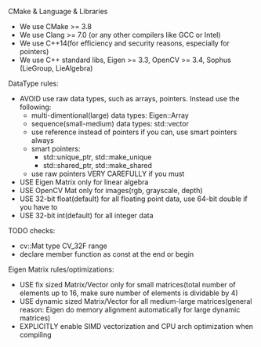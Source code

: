 CMake & Language & Libraries
* We use CMake >= 3.8
* We use Clang >= 7.0 (or any other compilers like GCC or Intel)
* We use C++14(for efficiency and security reasons, especially for pointers)
* We use C++ standard libs, Eigen >= 3.3, OpenCV >= 3.4, Sophus (LieGroup, LieAlgebra)


DataType rules:
* AVOID use raw data types, such as arrays, pointers. Instead use the following:
    * multi-dimentional(large) data types: Eigen::Array
    * sequence(small-medium) data types: std::vector
    * use reference instead of pointers if you can, use smart pointers always 
    * smart pointers: 
        * std::unique_ptr, std::make_unique
        * std::shared_ptr, std::make_shared
    * use raw pointers VERY CAREFULLY if you must
* USE Eigen Matrix only for linear algebra
* USE OpenCV Mat only for images(rgb, grayscale, depth)
* USE 32-bit float(default) for all floating point data, use 64-bit double if you have to
* USE 32-bit int(default) for all integer data


TODO checks:
* cv::Mat type CV_32F range
* declare member function as const at the end or begin

Eigen Matrix rules/optimizations:
* USE fix sized Matrix/Vector only for small matrices(total number of elements up to 16, make sure number of elements is 
dividable by 4)
* USE dynamic sized Matrix/Vector for all medium-large matrices(general reason: Eigen do memory alignment automatically for 
large dynamic matrices)
* EXPLICITLY enable SIMD vectorization and CPU arch optimization when compiling
